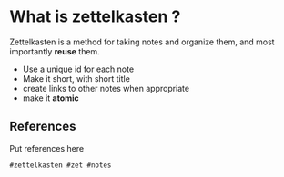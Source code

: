 # What is zettelkasten ? 

Zettelkasten is a method for taking notes and organize them, and most importantly **reuse** them.

* Use a unique id for each note
* Make it short, with short title
* create links to other notes when appropriate
* make it **atomic**



## References

Put references here

    #zettelkasten #zet #notes

